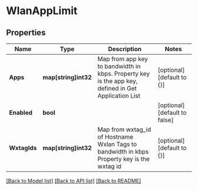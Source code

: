 # WlanAppLimit

## Properties
Name | Type | Description | Notes
------------ | ------------- | ------------- | -------------
**Apps** | **map[string]int32** | Map from app key to bandwidth in kbps.  Property key is the app key, defined in Get Application List | [optional] [default to {}]
**Enabled** | **bool** |  | [optional] [default to false]
**WxtagIds** | **map[string]int32** | Map from wxtag_id of Hostname Wxlan Tags to bandwidth in kbps Property key is the wxtag id | [optional] [default to {}]

[[Back to Model list]](../README.md#documentation-for-models) [[Back to API list]](../README.md#documentation-for-api-endpoints) [[Back to README]](../README.md)

